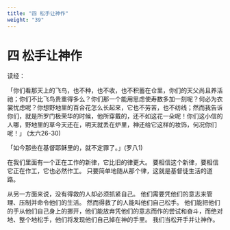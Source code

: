 ```yaml
---
title: "四 松手让神作"
weight: "39"
---
```


# 四 松手让神作


读经：

「你们看那天上的飞鸟，也不种，也不收，也不积蓄在仓里，你们的天父尚且养活祂；你们不比飞鸟贵重得多么？你们那一个能用思虑使寿数多加一刻呢？何必为衣裳忧虑呢？你想野地里的百合花怎么长起来，它也不劳苦，也不纺线；然而我告诉你们，就是所罗门极荣华的时候，他所穿戴的，还不如这花一朵呢！你们这小信的人哪，野地里的草今天还在，明天就丢在炉里，神还给它这样的妆饰，何况你们呢！」
(太六26-30)

「如今那些在基督耶稣里的，就不定罪了。」(罗八1)

在我们里面有一个正在工作的新律，它比旧的律更大。
要相信这个新律，要相信它正在作工，它也必然作工。
只要简单地随从那个律，这就是基督徒生活的道路。

从另一方面来说，没有得救的人却必须抓紧自己。
他们需要凭他们的意志来管理、压制并命令他们的生活。
然而得救了的人能叫他们自己松手。
他们能把他们的手从他们自己身上的挪开，他们能放弃凭他们的意志而作的尝试和奋斗，而绝对地、整个地松手，他们将发现他们自己掉在神的手里。
我们当松开手并让神作。

